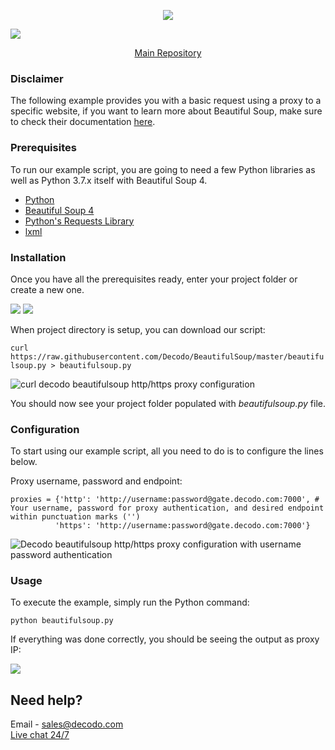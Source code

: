 <p align="center">
<a href="https://dashboard.decodo.com/?page=residential-proxies&utm_source=socialorganic&utm_medium=social&utm_campaign=resi_trial_GITHUB"><img src="https://github.com/user-attachments/assets/60bb48bd-8dcc-48b2-82c9-a218e1e4449c"></a>
</p>


[![](https://dcbadge.vercel.app/api/server/Ja8dqKgvbZ)](https://discord.gg/Ja8dqKgvbZ)

<p align="center">
    <a href="https://github.com/Decodo/Decodo"> Main Repository </a>
</p>

### Disclaimer

The following example provides you with a basic request using a proxy to a specific website, if you want to learn more about Beautiful Soup, make sure to check their documentation [here](https://www.crummy.com/software/BeautifulSoup/bs4/doc/#quick-start).

### Prerequisites

To run our example script, you are going to need a few Python libraries as well as Python 3.7.x itself with Beautiful Soup 4.

* [Python](https://www.python.org/downloads/)
* [Beautiful Soup 4](https://www.crummy.com/software/BeautifulSoup/bs4/doc/#installing-beautiful-soup)
* [Python's Requests Library](https://realpython.com/python-requests/)
* [lxml](https://lxml.de/installation.html)

### Installation

Once you have all the prerequisites ready, enter your project folder or create a new one.

<img src="https://i.imgur.com/RaLIVjy.png">
<img src="https://i.imgur.com/1TeL3xI.png">

When project directory is setup, you can download our script:

`curl https://raw.githubusercontent.com/Decodo/BeautifulSoup/master/beautifulsoup.py > beautifulsoup.py`

<img src="https://i.imgur.com/nE2ANuV.png" alt="curl decodo beautifulsoup http/https proxy configuration">

You should now see your project folder populated with *beautifulsoup.py* file.

### Configuration

To start using our example script, all you need to do is to configure the lines below.

Proxy username, password and endpoint:
```
proxies = {'http': 'http://username:password@gate.decodo.com:7000', # Your username, password for proxy authentication, and desired endpoint within punctuation marks ('')
          'https': 'http://username:password@gate.decodo.com:7000'} 
```

<img src="https://i.imgur.com/xUB7Q6s.png" alt="Decodo beautifulsoup http/https proxy configuration with username password authentication">

### Usage

To execute the example, simply run the Python command:

```
python beautifulsoup.py
```

If everything was done correctly, you should be seeing the output as proxy IP:

<img src="https://i.imgur.com/7vNWqRi.png">

## Need help?
Email - sales@decodo.com
<br><a href="https://decodo.com">Live chat 24/7</a>

